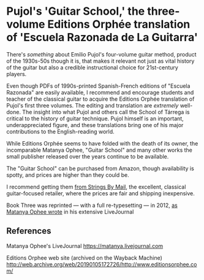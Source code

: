 # Pujol's 'Guitar School,' the three-volume Editions Orphée translation of 'Escuela Razonada de La Guitarra'

There's *something* about Emilio Pujol's four-volume guitar method, product of the 1930s-50s though it is, that makes it relevant not just as vital history of the guitar but also a credible instructional choice for 21st-century players.

Even though PDFs of 1990s-printed Spanish-French editions of "Escuela Razonada" are easily available, I recommend and encourage students and teacher of the classical guitar to acquire the Editions Orphée translation of Pujol's first three volumes. The editing and translation are *extremely* well-done. The insight into what Pujol and others call the School of Tárrega is critical to the history of guitar technique. Pujol himself is an important, underappreciated figure, and these translations bring one of his major contributions to the English-reading world.

While Editions Orphée seems to have folded with the death of its owner, the incomparable Matanya Ophee, "Guitar School" and many other works the small publisher released over the years continue to be available.

The "Guitar School" can be purchased from Amazon, though availability is spotty, and prices are higher than they could be.

I recommend getting them [from Strings By Mail](https://www.stringsbymail.com/sheet-music-3/classical-guitar-168/methods-etudes-1483/m-r-1517/pujol-emilio-1527/), the excellent, classical guitar-focused retailer, where the prices are fair and shipping inexpensive.

Book Three was reprinted — with a full re-typesetting — in 2012, [as Matanya Ophee wrote](https://matanya.livejournal.com/123740.html) in his extensive LiveJournal

## References

Matanya Ophee's LiveJournal <https://matanya.livejournal.com>

Editions Orphee web site (archived on the Wayback Machine) <http://web.archive.org/web/20190105172726/http://www.editionsorphee.com/>
